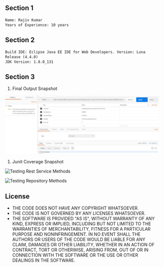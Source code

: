 ## Section 1

```
Name: Rajiv Kumar
Years of Experience: 10 years
```

## Section 2

```
Build IDE: Eclipse Java EE IDE for Web Developers. Version: Luna Release (4.4.0)
JDK Version: 1.8.0_131
```

## Section 3
1. Final Output Snapshot 

![PostRequest 1](https://github.com/nescafe2018/intrvw_sq/blob/master/images_screenshot/postman-rest-postcall-1.jpg)

1. Junit Coverage Snapshot

![Testing Rest Service Methods](https://github.com/nescafe2018/intrvw_sq/tree/master/images_screenshot/rest-service-test-case.jpg)

![Testing Repository Methods](https://github.com/nescafe2018/intrvw_sq/tree/master/images_screenshot/repository-test-case.jpg)

## License
* THE CODE DOES NOT HAVE ANY COPYRIGHT WHATSOEVER. 
* THE CODE IS NOT GOVERNED BY ANY LICENSES WHATSOEVER. 
* THE SOFTWARE IS PROVIDED "AS IS", WITHOUT WARRANTY OF ANY KIND, EXPRESS OR IMPLIED, INCLUDING BUT NOT LIMITED TO THE WARRANTIES OF MERCHANTABILITY, FITNESS FOR A PARTICULAR PURPOSE AND NONINFRINGEMENT. IN NO EVENT SHALL THE AUTHORS OR USERS OF THE CODE WOULD BE LIABLE FOR ANY CLAIM, DAMAGES OR OTHER LIABILITY, WHETHER IN AN ACTION OF CONTRACT, TORT OR OTHERWISE, ARISING FROM, OUT OF OR IN CONNECTION WITH THE SOFTWARE OR THE USE OR OTHER DEALINGS IN THE SOFTWARE.
